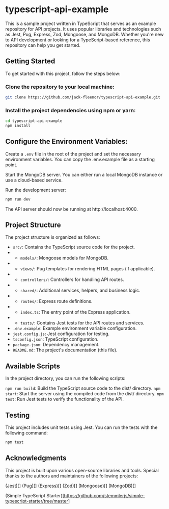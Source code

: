 # typescript-api-example
This is a sample project written in TypeScript that serves as an example repository for API projects. It uses popular libraries and technologies such as Jest, Pug, Express, Zod, Mongoose, and MongoDB. Whether you're new to API development or looking for a TypeScript-based reference, this repository can help you get started.

## Getting Started
To get started with this project, follow the steps below:

### Clone the repository to your local machine:

```bash
git clone https://github.com/jack-fleenor/typescript-api-example.git
```

### Install the project dependencies using npm or yarn:
```bash
cd typescript-api-example
npm install
```

## Configure the Environment Variables:

Create a `.env` file in the root of the project and set the necessary environment variables. You can copy the .env.example file as a starting point.

Start the MongoDB server. You can either run a local MongoDB instance or use a cloud-based service.

Run the development server:

```bash
npm run dev
```
The API server should now be running at http://localhost:4000.

## Project Structure
The project structure is organized as follows:

- `src/`: Contains the TypeScript source code for the project.
- - `models/`: Mongoose models for MongoDB.
- - `views/`: Pug templates for rendering HTML pages (if applicable).
- - `controllers/`: Controllers for handling API routes.
- - `shared/`: Additional services, helpers, and business logic.
- - `routes/`: Express route definitions.
- - `index.ts`: The entry point of the Express application.
- - `tests/`: Contains Jest tests for the API routes and services.
- `.env.example`: Example environment variable configuration.
- `jest.config.js`: Jest configuration for testing.
- `tsconfig.json`: TypeScript configuration.
- `package.json`: Dependency management.
- `README.md`: The project's documentation (this file).

## Available Scripts
In the project directory, you can run the following scripts:

`npm run build`: Build the TypeScript source code to the dist/ directory.
`npm start`: Start the server using the compiled code from the dist/ directory.
`npm test`: Run Jest tests to verify the functionality of the API.

## Testing
This project includes unit tests using Jest. You can run the tests with the following command:

```bash
npm test
```

## Acknowledgments
This project is built upon various open-source libraries and tools. Special thanks to the authors and maintainers of the following projects:

(Jest)[]
(Pug)[]
(Express)[]
(Zod)[]
(Mongoose)[]
(MongoDB)[]

(Simple TypeScript Starter)[https://github.com/stemmlerjs/simple-typescript-starter/tree/master]